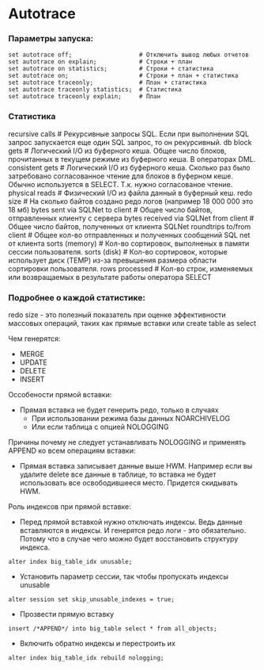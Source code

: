 # Autotrace

### Параметры запуска: 
````
set autotrace off;                   # Отключить вывод любых отчетов
set autotrace on explain;            # Строки + план
set autotrace on statistics;         # Строки + статистика
set autotrace on;                    # Строки + план + статистика
set autotrace traceonly;             # План + статистика
set autotrace traceonly statistics;  # Статистика
set autotrace traceonly explain;     # План
````

### Статистика
recursive calls                        # Рекурсивные запросы SQL. Если при выполнении SQL запрос запускается еще один SQL запрос, то он рекурсивный.
db block gets                          # Логический I/O из буферного кеша. Общее число блоков, прочитанных в текущем режиме из буферного кеша. В операторах DML.
consistent gets                        # Логический I/O из буферного кеша. Сколько раз было затребовано согласованное чтение для блоков в буферном кеше. Обычно используется в SELECT. Т.к. нужно согласованое чтение.
physical reads                         # Физический I/O из файла данный в буферный кеш.
redo size                              # На сколько байтов создано редо логов (например 18 000 000 это 18 мб)
bytes sent via SQLNet to client        # Общее число байтов, отправленных клиенту с сервера
bytes received via SQLNet from client  # Общее число байтов, полученных от клиента
SQLNet roundtrips to/from client       # Общее кол-во отправленных и полученных сообщений SQL net от клиента
sorts (memory)                         # Кол-во сортировок, выполненых в памяти сессии пользователя.
sorts (disk)                           # Кол-во сортировок, которые использует диск (TEMP) из-за превышения размера области сортировки пользователя.
rows processed                         # Кол-во строк, изменяемых или возвращаемых в результате работы оператора SELECT 


### Подробнее о каждой статистике: 
redo size - это полезный показатель при оценке эффективности массовых операций, таких как прямые вставки или create table as select 

Чем генерятся:
  - MERGE
  - UPDATE
  - DELETE
  - INSERT 

Оссобености прямой вставки: 
  - Прямая вставка не будет генерить редо, только в случаях 
    - При использовании режима базы данных NOARCHIVELOG
	- Или если таблица с опцией NOLOGGING

Причины почему не следует устанавливать NOLOGGING и применять APPEND ко всем операциям вставки:
  - Прямая вставка записывает данные выше HWM. Например если вы удалите delete все данные в таблице, то вставка не будет использовать все освободившееся место. Придется скидывать HWM.

Роль индексов при прямой вставке: 
  - Перед прямой вставкой нужно отключать индексы. Ведь данные вставляются в индексы. И генерятся редо логи - это обязательно. Потому что в случае чего можно будет восстановить структуру индекса.
  ````
  alter index big_table_idx unusable;
  ````
  
  - Установить параметр сессии, так чтобы пропускать индексы unusable
  ````
  alter session set skip_unusable_indexes = true;
  ````
  
  - Прозвести прямую вставку
  ````
  insert /*APPEND*/ into big_table select * from all_objects; 
  ````
  
  - Включить обратно индексы и перестроить их 
  ````
  alter index big_table_idx rebuild nologging;
  ````